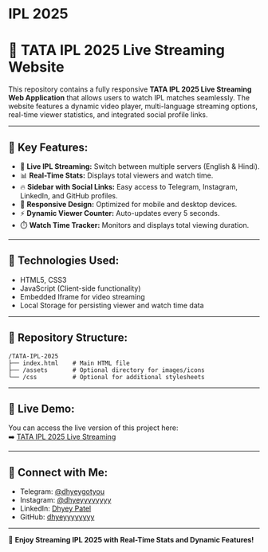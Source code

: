 # IPL 2025

# 🏏 TATA IPL 2025 Live Streaming Website

This repository contains a fully responsive **TATA IPL 2025 Live Streaming Web Application** that allows users to watch IPL matches seamlessly. The website features a dynamic video player, multi-language streaming options, real-time viewer statistics, and integrated social profile links.

---

## 🎯 **Key Features:**
- 📡 **Live IPL Streaming:** Switch between multiple servers (English & Hindi).
- 📊 **Real-Time Stats:** Displays total viewers and watch time.
- 🔥 **Sidebar with Social Links:** Easy access to Telegram, Instagram, LinkedIn, and GitHub profiles.
- 🎨 **Responsive Design:** Optimized for mobile and desktop devices.
- ⚡ **Dynamic Viewer Counter:** Auto-updates every 5 seconds.
- ⏱️ **Watch Time Tracker:** Monitors and displays total viewing duration.

---

## 🚀 **Technologies Used:**
- HTML5, CSS3
- JavaScript (Client-side functionality)
- Embedded Iframe for video streaming
- Local Storage for persisting viewer and watch time data

---

## 📂 **Repository Structure:**
```
/TATA-IPL-2025
├── index.html    # Main HTML file
├── /assets       # Optional directory for images/icons
└── /css          # Optional for additional stylesheets
```

---

## 🔗 **Live Demo:**
You can access the live version of this project here:  
➡️ [TATA IPL 2025 Live Streaming](https://github.com/dhyeyyyyyyyy/TATA-IPL-2025)

---

## 📢 **Connect with Me:**
- Telegram: [@dhyeygotyou](https://t.me/dhyeygotyou)
- Instagram: [@dhyeyyyyyyyy](https://www.instagram.com/dhyeyyyyyyyy)
- LinkedIn: [Dhyey Patel](https://www.linkedin.com/in/dhyeypatel29)
- GitHub: [dhyeyyyyyyyy](https://github.com/dhyeyyyyyyyy)

---

🎉 **Enjoy Streaming IPL 2025 with Real-Time Stats and Dynamic Features!**
